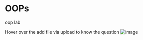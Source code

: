 # OOPs
oop lab 
                                                         
Hover over the add file via upload to know the question
![image](https://user-images.githubusercontent.com/100211181/180491888-92b2d37c-b9a8-4e6b-ad94-995e607880ab.png)

